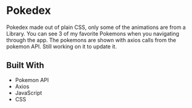# Pokedex

Pokedex made out of plain CSS, only some of the animations are from a Library. You can see 3 of my favorite Pokemons when you navigating through the app. The pokemons are shown with axios calls from the pokemon API. Still working on it to update it.


## Built With 
* Pokemon API
* Axios
* JavaScript
* CSS


